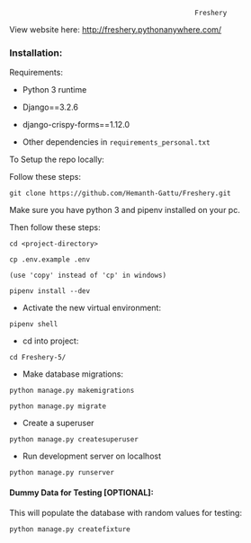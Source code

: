                                                   Freshery


View website here: http://freshery.pythonanywhere.com/


### Installation:

Requirements:

- Python 3 runtime
- Django==3.2.6
- django-crispy-forms==1.12.0

- Other dependencies in `requirements_personal.txt`

To Setup the repo locally:

Follow these steps:

```
git clone https://github.com/Hemanth-Gattu/Freshery.git
```

Make sure you have python 3 and pipenv installed on your pc.

Then follow these steps:

```
cd <project-directory>

cp .env.example .env

(use 'copy' instead of 'cp' in windows)
```

```
pipenv install --dev
```

- Activate the new virtual environment:

```
pipenv shell
```

- cd into project:

```
cd Freshery-5/
```

- Make database migrations:

```
python manage.py makemigrations

python manage.py migrate
```

- Create a superuser

```
python manage.py createsuperuser
```

- Run development server on localhost

```
python manage.py runserver
```

#### Dummy Data for Testing [OPTIONAL]:

This will populate the database with random values for testing:

```
python manage.py createfixture
```
